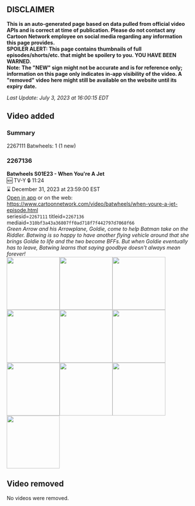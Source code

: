 ## DISCLAIMER
**This is an auto-generated page based on data pulled from official video APIs and is correct at time of publication. Please do not contact any Cartoon Network employee on social media regarding any information this page provides.**  
**SPOILER ALERT: This page contains thumbnails of full episodes/shorts/etc. that might be spoilery to you. YOU HAVE BEEN WARNED.**  
**Note: The "NEW" sign might not be accurate and is for reference only; information on this page only indicates in-app visibility of the video. A "removed" video here might still be available on the website until its expiry date.**  

_Last Update: July 3, 2023 at 16:00:15 EDT_
## Video added
### Summary
2267111 Batwheels: 1 (1 new)  
### 2267136
**Batwheels S01E23 - When You're A Jet**  
🆕 TV-Y 🔒 11:24  
⌛ December 31, 2023 at 23:59:00 EST  
[Open in app](https://cnvideo.sercomkc.org/redirector.html?type=cnapp&seriesid=1000000000093702&titleid=2267136&mediaid=310bf3a43a36807ff0ad718f7f442797d7068f66) or on the web: https://www.cartoonnetwork.com/video/batwheels/when-youre-a-jet-episode.html  
seriesid=`2267111` titleid=`2267136` mediaid=`310bf3a43a36807ff0ad718f7f442797d7068f66`  
_Green Arrow and his Arrowplane, Goldie, come to help Batman take on the Riddler. Batwing is so happy to have another flying vehicle around that she brings Goldie to life and the two become BFFs. But when Goldie eventually has to leave, Batwing learns that saying goodbye doesn't always mean forever!_  
<a href="https://s3.amazonaws.com/cartoonorchestrator/2267136_001_1280x720.jpg"><img src="https://s3.amazonaws.com/cartoonorchestrator/2267136_001_640x360.jpg" height="144px" /></a><a href="https://s3.amazonaws.com/cartoonorchestrator/2267136_002_1280x720.jpg"><img src="https://s3.amazonaws.com/cartoonorchestrator/2267136_002_640x360.jpg" height="144px" /></a><a href="https://s3.amazonaws.com/cartoonorchestrator/2267136_003_1280x720.jpg"><img src="https://s3.amazonaws.com/cartoonorchestrator/2267136_003_640x360.jpg" height="144px" /></a><a href="https://s3.amazonaws.com/cartoonorchestrator/2267136_004_1280x720.jpg"><img src="https://s3.amazonaws.com/cartoonorchestrator/2267136_004_640x360.jpg" height="144px" /></a><a href="https://s3.amazonaws.com/cartoonorchestrator/2267136_005_1280x720.jpg"><img src="https://s3.amazonaws.com/cartoonorchestrator/2267136_005_640x360.jpg" height="144px" /></a><a href="https://s3.amazonaws.com/cartoonorchestrator/2267136_006_1280x720.jpg"><img src="https://s3.amazonaws.com/cartoonorchestrator/2267136_006_640x360.jpg" height="144px" /></a><a href="https://s3.amazonaws.com/cartoonorchestrator/2267136_007_1280x720.jpg"><img src="https://s3.amazonaws.com/cartoonorchestrator/2267136_007_640x360.jpg" height="144px" /></a><a href="https://s3.amazonaws.com/cartoonorchestrator/2267136_008_1280x720.jpg"><img src="https://s3.amazonaws.com/cartoonorchestrator/2267136_008_640x360.jpg" height="144px" /></a><a href="https://s3.amazonaws.com/cartoonorchestrator/2267136_009_1280x720.jpg"><img src="https://s3.amazonaws.com/cartoonorchestrator/2267136_009_640x360.jpg" height="144px" /></a><a href="https://s3.amazonaws.com/cartoonorchestrator/2267136_010_1280x720.jpg"><img src="https://s3.amazonaws.com/cartoonorchestrator/2267136_010_640x360.jpg" height="144px" /></a>
## Video removed
No videos were removed.  
